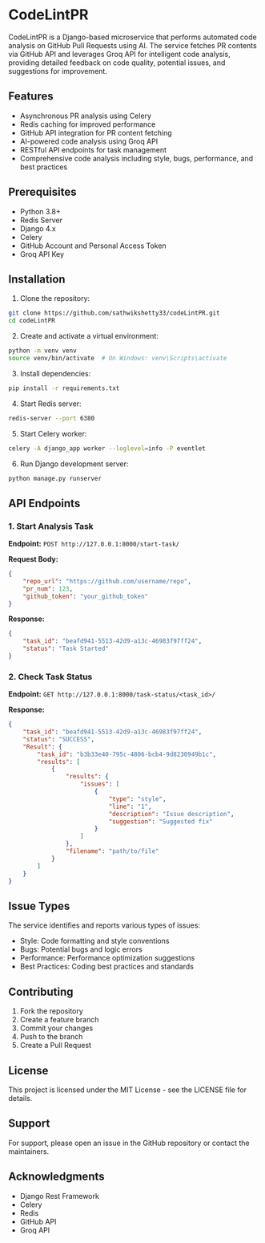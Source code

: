 # CodeLintPR

CodeLintPR is a Django-based microservice that performs automated code analysis on GitHub Pull Requests using AI. The service fetches PR contents via GitHub API and leverages Groq API for intelligent code analysis, providing detailed feedback on code quality, potential issues, and suggestions for improvement.

## Features

- Asynchronous PR analysis using Celery
- Redis caching for improved performance
- GitHub API integration for PR content fetching
- AI-powered code analysis using Groq API
- RESTful API endpoints for task management
- Comprehensive code analysis including style, bugs, performance, and best practices

## Prerequisites

- Python 3.8+
- Redis Server
- Django 4.x
- Celery
- GitHub Account and Personal Access Token
- Groq API Key

## Installation

1. Clone the repository:
```bash
git clone https://github.com/sathwikshetty33/codeLintPR.git
cd codeLintPR
```

2. Create and activate a virtual environment:
```bash
python -m venv venv
source venv/bin/activate  # On Windows: venv\Scripts\activate
```

3. Install dependencies:
```bash
pip install -r requirements.txt
```


4. Start Redis server:
```bash
redis-server --port 6380
```

5. Start Celery worker:
```bash
celery -A django_app worker --loglevel=info -P eventlet
```

6. Run Django development server:
```bash
python manage.py runserver
```

## API Endpoints

### 1. Start Analysis Task

**Endpoint:** `POST http://127.0.0.1:8000/start-task/`

**Request Body:**
```json
{
    "repo_url": "https://github.com/username/repo",
    "pr_num": 123,
    "github_token": "your_github_token"
}
```

**Response:**
```json
{
    "task_id": "beafd941-5513-42d9-a13c-46983f97ff24",
    "status": "Task Started"
}
```

### 2. Check Task Status

**Endpoint:** `GET http://127.0.0.1:8000/task-status/<task_id>/`

**Response:**
```json
{
    "task_id": "beafd941-5513-42d9-a13c-46983f97ff24",
    "status": "SUCCESS",
    "Result": {
        "task_id": "b3b33e40-795c-4806-bcb4-9d8230949b1c",
        "results": [
            {
                "results": {
                    "issues": [
                        {
                            "type": "style",
                            "line": "1",
                            "description": "Issue description",
                            "suggestion": "Suggested fix"
                        }
                    ]
                },
                "filename": "path/to/file"
            }
        ]
    }
}
```



## Issue Types

The service identifies and reports various types of issues:
- Style: Code formatting and style conventions
- Bugs: Potential bugs and logic errors
- Performance: Performance optimization suggestions
- Best Practices: Coding best practices and standards

## Contributing

1. Fork the repository
2. Create a feature branch
3. Commit your changes
4. Push to the branch
5. Create a Pull Request

## License

This project is licensed under the MIT License - see the LICENSE file for details.

## Support

For support, please open an issue in the GitHub repository or contact the maintainers.

## Acknowledgments

- Django Rest Framework
- Celery
- Redis
- GitHub API
- Groq API

